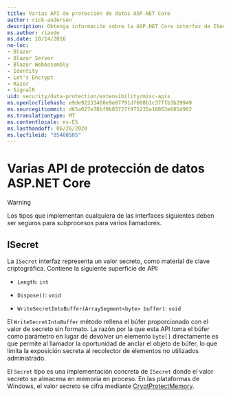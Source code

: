 ```yaml
---
title: Varias API de protección de datos ASP.NET Core
author: rick-anderson
description: Obtenga información sobre la ASP.NET Core interfaz de ISecret de protección de datos.
ms.author: riande
ms.date: 10/14/2016
no-loc:
- Blazor
- Blazor Server
- Blazor WebAssembly
- Identity
- Let's Encrypt
- Razor
- SignalR
uid: security/data-protection/extensibility/misc-apis
ms.openlocfilehash: e9de92233468e9e07791df608b1c37ffb3b29949
ms.sourcegitcommit: d65a027e78bf0b83727f975235a18863e685d902
ms.translationtype: MT
ms.contentlocale: es-ES
ms.lasthandoff: 06/26/2020
ms.locfileid: "85408505"
---
```

# <a name="miscellaneous-aspnet-core-data-protection-apis"></a>Varias API de protección de datos ASP.NET Core

<a name="data-protection-extensibility-mics-apis"></a>

>[!WARNING]
> Los tipos que implementan cualquiera de las interfaces siguientes deben ser seguros para subprocesos para varios llamadores.

## <a name="isecret"></a>ISecret

La `ISecret` interfaz representa un valor secreto, como material de clave criptográfica. Contiene la siguiente superficie de API:

* `Length`: `int`

* `Dispose()`: `void`

* `WriteSecretIntoBuffer(ArraySegment<byte> buffer)`: `void`

El `WriteSecretIntoBuffer` método rellena el búfer proporcionado con el valor de secreto sin formato. La razón por la que esta API toma el búfer como parámetro en lugar de devolver un elemento `byte[]` directamente es que permite al llamador la oportunidad de anclar el objeto de búfer, lo que limita la exposición secreta al recolector de elementos no utilizados administrado.

El `Secret` tipo es una implementación concreta de `ISecret` donde el valor secreto se almacena en memoria en proceso. En las plataformas de Windows, el valor secreto se cifra mediante [CryptProtectMemory](https://msdn.microsoft.com/library/windows/desktop/aa380262(v=vs.85).aspx).
